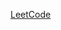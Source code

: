 [LeetCode](https://leetcode.com/problems/closest-prime-numbers-in-range/description/?envType=daily-question&envId=2025-03-07)